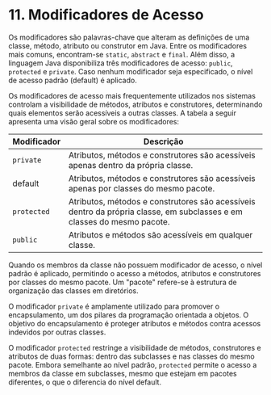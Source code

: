 # 11. Modificadores de Acesso

Os modificadores são palavras-chave que alteram as definições de uma classe, método, atributo ou construtor em Java. Entre os modificadores mais comuns, encontram-se `static`, `abstract` e `final`. Além disso, a linguagem Java disponibiliza três modificadores de acesso: `public`, `protected` e `private`. Caso nenhum modificador seja especificado, o nível de acesso padrão (default) é aplicado.

Os modificadores de acesso mais frequentemente utilizados nos sistemas controlam a visibilidade de métodos, atributos e construtores, determinando quais elementos serão acessíveis a outras classes. A tabela a seguir apresenta uma visão geral sobre os modificadores:

| Modificador | Descrição |
| ----------- | --------- |
| `private`   | Atributos, métodos e construtores são acessíveis apenas dentro da própria classe. |
| default     | Atributos, métodos e construtores são acessíveis apenas por classes do mesmo pacote. |
| `protected` | 	Atributos, métodos e construtores são acessíveis dentro da própria classe, em subclasses e em classes do mesmo pacote. |
| `public`    | Atributos e métodos são acessíveis em qualquer classe. |

Quando os membros da classe não possuem modificador de acesso, o nível padrão é aplicado, permitindo o acesso a métodos, atributos e construtores por classes do mesmo pacote. Um "pacote" refere-se à estrutura de organização das classes em diretórios.

O modificador `private` é amplamente utilizado para promover o encapsulamento, um dos pilares da programação orientada a objetos. O objetivo do encapsulamento é proteger atributos e métodos contra acessos indevidos por outras classes.

O modificador `protected` restringe a visibilidade de métodos, construtores e atributos de duas formas: dentro das subclasses e nas classes do mesmo pacote. Embora semelhante ao nível padrão, `protected` permite o acesso a membros da classe em subclasses, mesmo que estejam em pacotes diferentes, o que o diferencia do nível default.